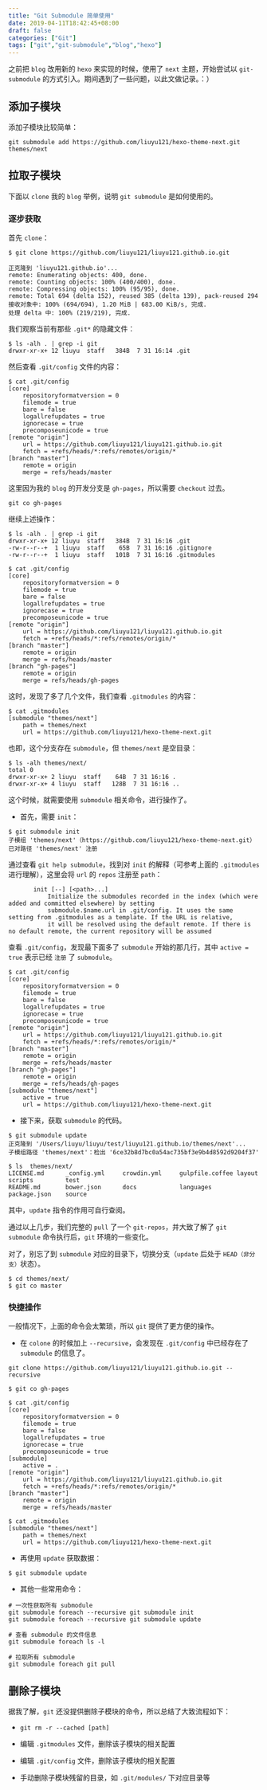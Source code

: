 ```yaml
---
title: "Git Submodule 简单使用"
date: 2019-04-11T18:42:45+08:00
draft: false
categories: ["Git"]
tags: ["git","git-submodule","blog","hexo"]
---
```



之前把 `blog` 改用新的 `hexo` 来实现的时候，使用了 `next` 主题，开始尝试以 `git-submodule` 的方式引入。期间遇到了一些问题，以此文做记录。：）

## 添加子模块

添加子模块比较简单：

```git
git submodule add https://github.com/liuyu121/hexo-theme-next.git themes/next
```

## 拉取子模块

下面以 `clone` 我的 `blog` 举例，说明 `git submodule` 是如何使用的。

### 逐步获取

首先 `clone`：

```git
$ git clone https://github.com/liuyu121/liuyu121.github.io.git

正克隆到 'liuyu121.github.io'...
remote: Enumerating objects: 400, done.
remote: Counting objects: 100% (400/400), done.
remote: Compressing objects: 100% (95/95), done.
remote: Total 694 (delta 152), reused 385 (delta 139), pack-reused 294
接收对象中: 100% (694/694), 1.20 MiB | 683.00 KiB/s, 完成.
处理 delta 中: 100% (219/219), 完成.
```
我们观察当前有那些 `.git*` 的隐藏文件：

```shell
$ ls -alh . | grep -i git
drwxr-xr-x+ 12 liuyu  staff   384B  7 31 16:14 .git
```
然后查看 `.git/config` 文件的内容：

```shell
$ cat .git/config
[core]
	repositoryformatversion = 0
	filemode = true
	bare = false
	logallrefupdates = true
	ignorecase = true
	precomposeunicode = true
[remote "origin"]
	url = https://github.com/liuyu121/liuyu121.github.io.git
	fetch = +refs/heads/*:refs/remotes/origin/*
[branch "master"]
	remote = origin
	merge = refs/heads/master
```
这里因为我的 `blog` 的开发分支是 `gh-pages`，所以需要 `checkout` 过去。

```git
git co gh-pages
```
继续上述操作：

```shell
$ ls -alh . | grep -i git
drwxr-xr-x+ 12 liuyu  staff   384B  7 31 16:16 .git
-rw-r--r--+  1 liuyu  staff    65B  7 31 16:16 .gitignore
-rw-r--r--+  1 liuyu  staff   101B  7 31 16:16 .gitmodules

$ cat .git/config
[core]
	repositoryformatversion = 0
	filemode = true
	bare = false
	logallrefupdates = true
	ignorecase = true
	precomposeunicode = true
[remote "origin"]
	url = https://github.com/liuyu121/liuyu121.github.io.git
	fetch = +refs/heads/*:refs/remotes/origin/*
[branch "master"]
	remote = origin
	merge = refs/heads/master
[branch "gh-pages"]
	remote = origin
	merge = refs/heads/gh-pages
```
这时，发现了多了几个文件，我们查看 `.gitmodules` 的内容：

```shell
$ cat .gitmodules
[submodule "themes/next"]
	path = themes/next
	url = https://github.com/liuyu121/hexo-theme-next.git
```
也即，这个分支存在 `submodule`，但 `themes/next` 是空目录：

```
$ ls -alh themes/next/
total 0
drwxr-xr-x+ 2 liuyu  staff    64B  7 31 16:16 .
drwxr-xr-x+ 4 liuyu  staff   128B  7 31 16:16 ..
```
这个时候，就需要使用 `submodule` 相关命令，进行操作了。

* 首先，需要 `init`：

```shell
$ git submodule init
子模组 'themes/next'（https://github.com/liuyu121/hexo-theme-next.git）已对路径 'themes/next' 注册
```

通过查看 `git help submodule`，找到对 `init` 的解释（可参考上面的 `.gitmodules` 进行理解），这里会将 `url` 的 `repos` 注册至 `path`：

```shell
       init [--] [<path>...]
           Initialize the submodules recorded in the index (which were added and committed elsewhere) by setting
           submodule.$name.url in .git/config. It uses the same setting from .gitmodules as a template. If the URL is relative,
           it will be resolved using the default remote. If there is no default remote, the current repository will be assumed
```

查看 `.git/config`，发现最下面多了 `submodule` 开始的那几行，其中 `active = true` 表示已经 `注册` 了 `submodule`。

```shell
$ cat .git/config
[core]
	repositoryformatversion = 0
	filemode = true
	bare = false
	logallrefupdates = true
	ignorecase = true
	precomposeunicode = true
[remote "origin"]
	url = https://github.com/liuyu121/liuyu121.github.io.git
	fetch = +refs/heads/*:refs/remotes/origin/*
[branch "master"]
	remote = origin
	merge = refs/heads/master
[branch "gh-pages"]
	remote = origin
	merge = refs/heads/gh-pages
[submodule "themes/next"]
	active = true
	url = https://github.com/liuyu121/hexo-theme-next.git
```

* 接下来，获取 `submodule` 的代码。

```shell
$ git submodule update
正克隆到 '/Users/liuyu/liuyu/test/liuyu121.github.io/themes/next'...
子模组路径 'themes/next'：检出 '6ce32b8d7bc0a54ac735bf3e9b4d8592d9204f37'

$ ls  themes/next/
LICENSE.md      _config.yml     crowdin.yml     gulpfile.coffee layout          scripts         test
README.md       bower.json      docs            languages       package.json    source
```
其中，`update` 指令的作用可自行查阅。

通过以上几步，我们完整的 `pull` 了一个 `git-repos`，并大致了解了 `git submodule` 命令执行后，`git` 环境的一些变化。

对了，别忘了到 `submodule` 对应的目录下，切换分支（`update` 后处于 `HEAD（非分支）`状态）。

```shell
$ cd themes/next/
$ git co master
```

### 快捷操作

一般情况下，上面的命令会太繁琐，所以 `git` 提供了更方便的操作。

* 在 `colone` 的时候加上 `--recursive`，会发现在 `.git/config` 中已经存在了 `submodule` 的信息了。

```shell
git clone https://github.com/liuyu121/liuyu121.github.io.git --recursive

$ git co gh-pages

$ cat .git/config
[core]
	repositoryformatversion = 0
	filemode = true
	bare = false
	logallrefupdates = true
	ignorecase = true
	precomposeunicode = true
[submodule]
	active = .
[remote "origin"]
	url = https://github.com/liuyu121/liuyu121.github.io.git
	fetch = +refs/heads/*:refs/remotes/origin/*
[branch "master"]
	remote = origin
	merge = refs/heads/master
	
$ cat .gitmodules
[submodule "themes/next"]
	path = themes/next
	url = https://github.com/liuyu121/hexo-theme-next.git
```
* 再使用 `update` 获取数据：

```shell
$ git submodule update
```
* 其他一些常用命令：

```shell
# 一次性获取所有 submodule
git submodule foreach --recursive git submodule init 
git submodule foreach --recursive git submodule update 

# 查看 submodule 的文件信息
git submodule foreach ls -l

# 拉取所有 submodule
git submodule foreach git pull

```

## 删除子模块

据我了解，`git` 还没提供删除子模块的命令，所以总结了大致流程如下：

* ```git rm -r --cached [path]```

* 编辑 `.gitmodules` 文件，删除该子模块的相关配置

* 编辑 `.git/config` 文件，删除该子模块的相关配置

* 手动删除子模块残留的目录，如 `.git/modules/` 下对应目录等